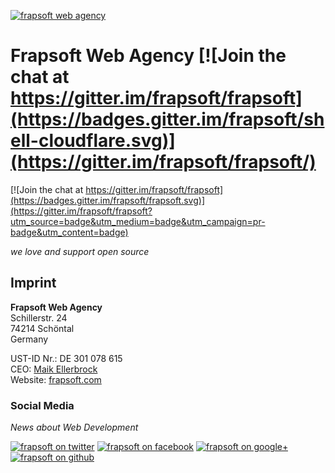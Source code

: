 [![frapsoft web agency](https://static.frapsoft.com/markdown/github/frapsoft-hero.png)](https://frapsoft.com/)


# Frapsoft Web Agency [![Join the chat at https://gitter.im/frapsoft/frapsoft](https://badges.gitter.im/frapsoft/shell-cloudflare.svg)](https://gitter.im/frapsoft/frapsoft/)

[![Join the chat at https://gitter.im/frapsoft/frapsoft](https://badges.gitter.im/frapsoft/frapsoft.svg)](https://gitter.im/frapsoft/frapsoft?utm_source=badge&utm_medium=badge&utm_campaign=pr-badge&utm_content=badge)


*we love and support open source*

## Imprint

**Frapsoft Web Agency**  
Schillerstr. 24  
74214 Schöntal  
Germany  

UST-ID Nr.: DE 301 078 615  
CEO: [Maik Ellerbrock](https://github.com/frapweb)  
Website: [frapsoft.com](https://frapsoft.com/) 


### Social Media

*News about Web Development*

[![frapsoft on twitter](https://static.frapsoft.com/markdown/github/social/twitter.png)](https://twitter.com/frapsoft/)
[![frapsoft on facebook](https://static.frapsoft.com/markdown/github/social/facebook.png)](https://www.facebook.com/frapsoft/)
[![frapsoft on google+](https://static.frapsoft.com/markdown/github/social/google-plus.png)](https://plus.google.com/116540931335841862774)
[![frapsoft on github](https://static.frapsoft.com/markdown/github/social/github.png)](https://github.com/frapsoft/)